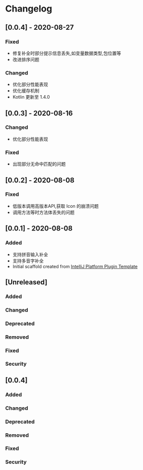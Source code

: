 <!-- Keep a Changelog guide -> https://keepachangelog.com -->

# Changelog

## [0.0.4] - 2020-08-27
### Fixed
- 修复补全时部分提示信息丢失,如变量数据类型,包位置等
- 改进排序问题

### Changed
- 优化部分性能表现
- 优化缓存机制
- Kotlin 更新至 1.4.0

## [0.0.3] - 2020-08-16
### Changed
- 优化部分性能表现
### Fixed
- 出现部分无命中匹配的问题

## [0.0.2] - 2020-08-08
### Fixed
- 低版本调用高版本API,获取 Icon 的崩溃问题
- 调用方法等时方法体丢失的问题

## [0.0.1] - 2020-08-08
### Added
- 支持拼音输入补全
- 支持多音字补全
- Initial scaffold created from [IntelliJ Platform Plugin Template](https://github.com/JetBrains/intellij-platform-plugin-template)


## [Unreleased]
### Added

### Changed

### Deprecated

### Removed

### Fixed

### Security
## [0.0.4]
### Added

### Changed

### Deprecated

### Removed

### Fixed

### Security
